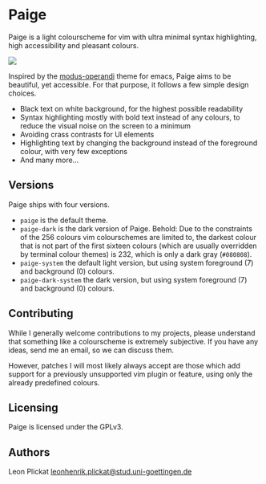 # Paige

Paige is a light colourscheme for vim with ultra minimal syntax highlighting,
high accessibility and pleasant colours.

<img src="https://git.sr.ht/~leon_plickat/paige/blob/master/.meta/example.png">

Inspired by the
[modus-operandi](https://protesilaos.com/codelog/2020-03-10-emacs-modus-themes-elpa/)
theme for emacs, Paige aims to be beautiful, yet accessible. For that purpose,
it follows a few simple design choices.

* Black text on white background, for the highest possible readability
* Syntax highlighting mostly with bold text instead of any colours, to reduce
  the visual noise on the screen to a minimum
* Avoiding crass contrasts for UI elements
* Highlighting text by changing the background instead of the foreground colour,
  with very few exceptions
* And many more...

## Versions

Paige ships with four versions.

* `paige` is the default theme.
* `paige-dark` is the dark version of Paige. Behold: Due to the constraints of
  the 256 colours vim colourschemes are limited to, the darkest colour that is
  not part of the first sixteen colours (which are usually overridden by terminal
  colour themes) is 232, which is only a dark gray (`#080808`).
* `paige-system` the default light version, but using system foreground (7) and
  background (0) colours.
* `paige-dark-system` the dark version, but using system foreground (7) and
  background (0) colours.

## Contributing

While I generally welcome contributions to my projects, please understand that
something like a colourscheme is extremely subjective. If you have any ideas,
send me an email, so we can discuss them.

However, patches I will most likely always accept are those which add support
for a previously unsupported vim plugin or feature, using only the already
predefined colours.


## Licensing

Paige is licensed under the GPLv3.


## Authors

Leon Plickat <leonhenrik.plickat@stud.uni-goettingen.de>
